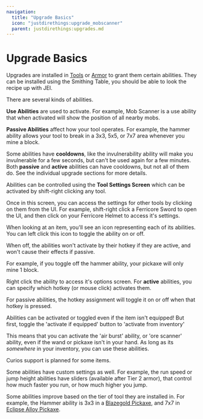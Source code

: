 ```yaml
---
navigation:
  title: "Upgrade Basics"
  icon: "justdirethings:upgrade_mobscanner"
  parent: justdirethings:upgrades.md
---
```


# Upgrade Basics

Upgrades are installed in [Tools](./tools.md) or [Armor](./armor.md) to grant them certain abilities. They can be installed using the Smithing Table, you should be able to look the recipe up with JEI.

There are several kinds of abilities.

**Use Abilities** are used to activate. For example, Mob Scanner is a use ability that when activated will show the position of all nearby mobs.

**Passive Abilities** affect how your tool operates. For example, the hammer ability allows your tool to break in a 3x3, 5x5, or 7x7 area whenever you mine a block.

Some abilities have **cooldowns**, like the invulnerability ability will make you invulnerable for a few seconds, but can't be used again for a few minutes. Both **passive** and **active** abilities can have cooldowns, but not all of them do. See the individual upgrade sections for more details.

Abilities can be controlled using the **Tool Settings Screen** which can be activated by shift-right clicking any tool.

Once in this screen, you can access the settings for other tools by clicking on them from the UI.  For example, shift-right click a Ferricore Sword to open the UI, and then click on your Ferricore Helmet to access it's settings.

When looking at an item, you'll see an icon representing each of its abilities. You can left click this icon to toggle the ability on or off.

When off, the abilities won't activate by their hotkey if they are active, and won't cause their effects if passive.

For example, if you toggle off the hammer ability, your pickaxe will only mine 1 block.

Right click the ability to access it's options screen. For **active** abilities, you can specify which hotkey (or mouse click) activates them.

For passive abilities, the hotkey assignment will toggle it on or off when that hotkey is pressed.

Abilities can be activated or toggled even if the item isn't equipped! But first, toggle the 'activate if equipped' button to 'activate from inventory'

This means that you can activate the 'air burst' ability, or 'ore scanner' ability, even if the wand or pickaxe isn't in your hand.  As long as its *somewhere* in your inventory, you can use these abilities.

Curios support is planned for some items.

Some abilities have custom settings as well. For example, the run speed or jump height abilities have sliders (available after Tier 2 armor), that control how much faster you run, or how much higher you jump.

Some abilities improve based on the tier of tool they are installed in. For example, the Hammer ability is 3x3 in a [Blazegold Pickaxe](./tool_blazegold_pickaxe.md), and 7x7 in [Eclipse Alloy Pickaxe](./tool_eclipse_alloy_pickaxe.md).

